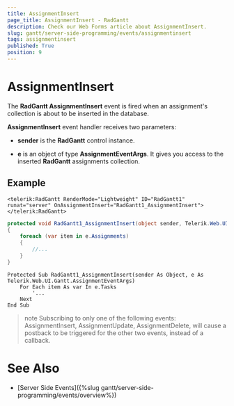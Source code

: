 ```yaml
---
title: AssignmentInsert
page_title: AssignmentInsert - RadGantt
description: Check our Web Forms article about AssignmentInsert.
slug: gantt/server-side-programming/events/assignmentinsert
tags: assignmentinsert
published: True
position: 9
---
```


# AssignmentInsert


The **RadGantt AssignmentInsert** event is fired when an assignment's collection is about to be inserted in the database.

**AssignmentInsert** event handler receives two parameters:

* **sender** is the **RadGantt** control instance.

* **e** is an object of type **AssignmentEventArgs**. It gives you access to the inserted **RadGantt** assignments collection.

## Example

````ASP.NET
<telerik:RadGantt RenderMode="Lightweight" ID="RadGantt1" runat="server" OnAssignmentInsert="RadGantt1_AssignmentInsert"></telerik:RadGantt>
````

````C#
protected void RadGantt1_AssignmentInsert(object sender, Telerik.Web.UI.Gantt.AssignmentEventArgs e)
{
    foreach (var item in e.Assignments)
    {
        //...
    }
}
````
````VB.NET
Protected Sub RadGantt1_AssignmentInsert(sender As Object, e As Telerik.Web.UI.Gantt.AssignmentEventArgs)
    For Each item As var In e.Tasks
        '...
    Next
End Sub
````

>note Subscribing to only one of the following events: AssignmentInsert, AssignmentUpdate, AssignmentDelete, will cause a postback to be triggered for the other two events, instead of a callback.
>

# See Also

 * [Server Side Events]({%slug gantt/server-side-programming/events/overview%})
